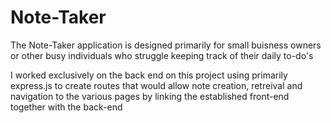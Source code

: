 # Note-Taker

The Note-Taker application is designed primarily for small buisness owners or other busy individuals who struggle keeping track of their daily to-do's

I worked exclusively on the back end on this project using primarily express.js to create routes that would allow note creation, retreival and navigation to the various pages by linking the established front-end together with the back-end
